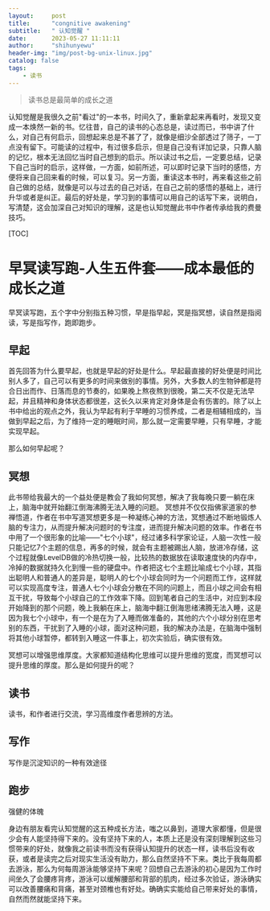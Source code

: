 ```yaml
---
layout:     post
title:      "congnitive awakening"
subtitle:   " 认知觉醒 "
date:       2023-05-27 11:11:11
author:     "shihunyewu"
header-img: "img/post-bg-unix-linux.jpg"
catalog: false
tags:
    - 读书
---
```



> 读书总是最简单的成长之道


认知觉醒是我很久之前"看过"的一本书，时间久了，重新拿起来再看时，发现又变成一本焕然一新的书。忆往昔，自己的读书的心态总是，读过而已，书中讲了什么，对自己有何启示，回想起来总是不甚了了，就像是细沙全部透过了筛子，一丁点没有留下。可能读的过程中，有过很多启示，但是自己没有详加记录，只靠人脑的记忆，根本无法回忆当时自己想到的启示。所以读过书之后，一定要总结，记录下自己当时的启示，这样做，一方面，如前所述，可以即时记录下当时的感悟，方便将来自己回来看的时候，可以复习。另一方面，重读这本书时，再来看这些之前自己做的总结，就像是可以与过去的自己对话，在自己之前的感悟的基础上，进行升华或者是纠正。最后的好处是，学习到的事情可以用自己的话写下来，说明白，写清楚，这会加深自己对知识的理解，这是也认知觉醒此书中作者传承给我的费曼技巧。

[TOC]

# 早冥读写跑-人生五件套——成本最低的成长之道
早冥读写跑，五个字中分别指五种习惯，早是指早起，冥是指冥想，读自然是指阅读，写是指写作，跑即跑步。

## 早起
首先回答为什么要早起，也就是早起的好处是什么。早起最直接的好处便是时间比别人多了，自己可以有更多的时间来做别的事情。另外，大多数人的生物钟都是符合日出而作、日落而息的节奏的，如果晚上熬夜熬到很晚，第二天不仅是无法早起，并且精神和身体状态都很差，这长久以来肯定对身体是会有伤害的。除了以上书中给出的观点之外，我认为早起有利于早睡的习惯养成，二者是相辅相成的，当做到早起之后，为了维持一定的睡眠时间，那么就一定需要早睡，只有早睡，才能实现早起。

那么如何早起呢？

## 冥想
此书带给我最大的一个益处便是教会了我如何冥想，解决了我每晚只要一躺在床上，脑海中就开始翻江倒海沸腾无法入睡的问题。
冥想并不仅仅指佛家道家的参禅悟道，作者在书中写道冥想更多是一种凝练心神的方法，冥想通过不断地锻炼人脑的专注力，从而提升解决问题时的专注度，进而提升解决问题的效率。作者在书中用了一个很形象的比喻——"七个小球"，经过诸多科学家论证，人脑一次性一般只能记忆7个主题的信息，再多的时候，就会有主题被踢出人脑，放进冷存储，这个过程就像LevelDB做的冷热切换一般，比较热的数据放在读取速度快的内存中，冷掉的数据就持久化到慢一些的硬盘中。作者把这七个主题比喻成七个小球，其指出聪明人和普通人的差异是，聪明人的七个小球会同时为一个问题而工作，这样就可以实现高度专注，普通人七个小球会分散在不同的问题上，而且小球之间会有相互干扰，导致每个小球自己的工作效率下降。回到笔者自己的生活中，对应到本段开始降到的那个问题，晚上我躺在床上，脑海中翻江倒海思绪沸腾无法入睡，这是因为我七个小球中，有一个是在为了入睡而做准备的，其他的六个小球分别在思考别的东西，干扰到了入睡的小球，面对这种问题，我的解决办法是，在脑海中强制将其他小球暂停，都转到入睡这一件事上，初次实验后，确实很有效。

冥想可以增强思维厚度。大家都知道结构化思维可以提升思维的宽度，而冥想可以提升思维的厚度。那么是如何提升的呢？


## 读书
读书，和作者进行交流，学习高维度作者思辨的方法。

## 写作
写作是沉淀知识的一种有效途径

## 跑步
强健的体魄

身边有朋友看完认知觉醒的这五种成长方法，嗤之以鼻到，道理大家都懂，但是很少会有人能坚持得下来的。没有坚持下来的人，本质上还是没有深刻理解到这些习惯带来的好处，就像我之前读书而没有获得认知提升的状态一样，读书后没有收获，或者是读完之后对现实生活没有助力，那么自然坚持不下来。类比于我每周都去游泳，那么为何每周游泳能够坚持下来呢？回想自己去游泳的初心是因为工作时间坐久了会腰疼背疼，游泳可以缓解腰部和背部的肌肉，经过多次验证，游泳确实可以改善腰痛和背痛，甚至对颈椎也有好处。确确实实能给自己带来好处的事情，自然而然就能坚持下来。










